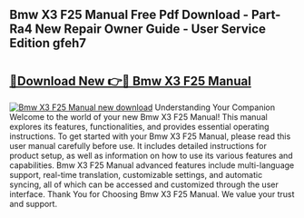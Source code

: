 ## Bmw X3 F25 Manual Free Pdf Download - Part-Ra4 New Repair Owner Guide - User Service Edition gfeh7

# <h2><a href="http://cf19366.oget.top/?id=Bmw+X3+F25+Manual">🔗Download New 👉🔴 Bmw X3 F25 Manual</a></h2>

[![Bmw X3 F25 Manual new download](https://i.imgur.com/5g1atiW.png)](http://cf19366.oget.top/?id=Bmw+X3+F25+Manual)
Understanding Your Companion Welcome to the world of your new Bmw X3 F25 Manual! This manual explores its features, functionalities, and provides essential operating instructions. To get started with your Bmw X3 F25 Manual, please read this user manual carefully before use. It includes detailed instructions for product setup, as well as information on how to use its various features and capabilities. Bmw X3 F25 Manual advanced features include multi-language support, real-time translation, customizable settings, and automatic syncing, all of which can be accessed and customized through the user interface. Thank You for Choosing Bmw X3 F25 Manual. We value your trust and support.
